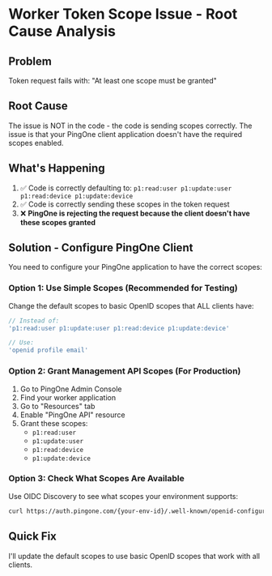 # Worker Token Scope Issue - Root Cause Analysis

## Problem
Token request fails with: "At least one scope must be granted"

## Root Cause
The issue is NOT in the code - the code is sending scopes correctly. The issue is that your PingOne client application doesn't have the required scopes enabled.

## What's Happening
1. ✅ Code is correctly defaulting to: `p1:read:user p1:update:user p1:read:device p1:update:device`
2. ✅ Code is correctly sending these scopes in the token request
3. ❌ **PingOne is rejecting the request because the client doesn't have these scopes granted**

## Solution - Configure PingOne Client

You need to configure your PingOne application to have the correct scopes:

### Option 1: Use Simple Scopes (Recommended for Testing)
Change the default scopes to basic OpenID scopes that ALL clients have:

```typescript
// Instead of:
'p1:read:user p1:update:user p1:read:device p1:update:device'

// Use:
'openid profile email'
```

### Option 2: Grant Management API Scopes (For Production)
1. Go to PingOne Admin Console
2. Find your worker application
3. Go to "Resources" tab
4. Enable "PingOne API" resource
5. Grant these scopes:
   - `p1:read:user`
   - `p1:update:user`
   - `p1:read:device`
   - `p1:update:device`

### Option 3: Check What Scopes Are Available
Use OIDC Discovery to see what scopes your environment supports:

```bash
curl https://auth.pingone.com/{your-env-id}/.well-known/openid-configuration | jq .scopes_supported
```

## Quick Fix
I'll update the default scopes to use basic OpenID scopes that work with all clients.

